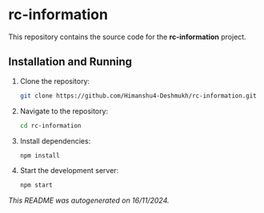# rc-information

This repository contains the source code for the **rc-information** project.


## Installation and Running

1. Clone the repository:
   ```bash
   git clone https://github.com/Himanshu4-Deshmukh/rc-information.git
   ```

2. Navigate to the repository:
   ```bash
   cd rc-information
   ```

3. Install dependencies:
   ```bash
   npm install
   ```

4. Start the development server:
   ```bash
   npm start
   ```
        

_This README was autogenerated on 16/11/2024._